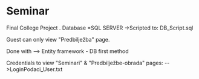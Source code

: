 # Seminar
Final College Project .
Database =SQL SERVER
 ->Scripted to: DB_Script.sql 
 
 Guest can only view "Predbilježba" page.

Done with --> Entity framework - DB first method

Credentials to view "Seminari" & "Predbilježbe-obrada" pages:
-->LoginPodaci_User.txt 

